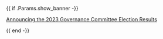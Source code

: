 {{ if .Params.show_banner -}}

<div class="o-banner">

<i class="fas fa-bullhorn"></i> [Announcing the 2023 Governance Committee Election Results](/blog/2022/gc-election-results)

</div>
{{ end -}}
